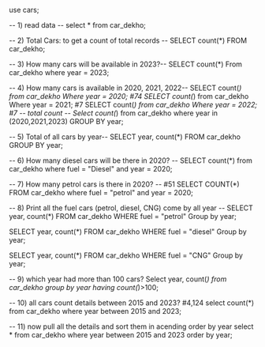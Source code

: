 use cars;

-- 1) read data --
select * from car_dekho;

-- 2) Total Cars: to get a count of total records --
SELECT count(*) FROM car_dekho;


-- 3) How many cars will be available in 2023?--
SELECT count(*)
From car_dekho
where year = 2023;


-- 4) How many cars is available in 2020, 2021, 2022--
SELECT count(*) from car_dekho Where year = 2020; #74
SELECT count(*) from car_dekho Where year = 2021; #7
SELECT count(*) from car_dekho Where year = 2022; #7
-- total count --
Select count(*)
from car_dekho
where year in (2020,2021,2023)
GROUP BY year;


-- 5) Total of all cars by year--
SELECT year, count(*)
FROM car_dekho
GROUP BY year;


-- 6) How many diesel cars will be there in 2020? --
SELECT count(*)
from car_dekho
where fuel = "Diesel" and year = 2020;


-- 7) How many petrol cars is there in 2020? -- #51
SELECT COUNT(*)
FROM car_dekho
where fuel = "petrol" and year = 2020;


-- 8) Print all the fuel cars (petrol, diesel, CNG) come by all year --
SELECT year, count(*)
FROM car_dekho
WHERE fuel = "petrol"
Group by year;

SELECT year, count(*)
FROM car_dekho
WHERE fuel = "diesel"
Group by year;

SELECT year, count(*)
FROM car_dekho
WHERE fuel = "CNG"
Group by year;


-- 9) which year had more than 100 cars? 
Select year, count(*)
from car_dekho
group by year
having count(*)>100;


-- 10) all cars count details between 2015 and 2023? #4,124
select count(*)
from car_dekho
where year between 2015 and 2023;

-- 11) now pull all the details and sort them in acending order by year
select *
from car_dekho
where year between 2015 and 2023
order by year;
